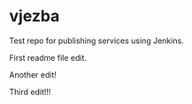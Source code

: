 # vjezba
Test repo for publishing services using Jenkins.

First readme file edit.

Another edit!

Third edit!!!
